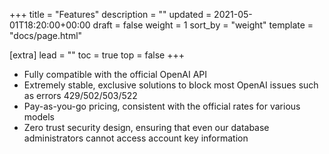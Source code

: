 +++
title = "Features"
description = ""
updated = 2021-05-01T18:20:00+00:00
draft = false
weight = 1
sort_by = "weight"
template = "docs/page.html"

[extra]
lead = ""
toc = true
top = false
+++

- Fully compatible with the official OpenAI API
- Extremely stable, exclusive solutions to block most OpenAI issues such as errors 429/502/503/522
- Pay-as-you-go pricing, consistent with the official rates for various models
- Zero trust security design, ensuring that even our database administrators cannot access account key information
